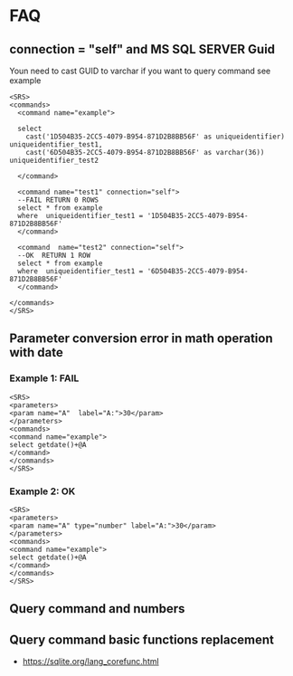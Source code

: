 # FAQ

## connection = "self" and MS SQL SERVER Guid

Youn need to cast GUID to varchar if you want to query command see example

```
<SRS>
<commands>
  <command name="example">

  select 
    cast('1D504B35-2CC5-4079-B954-871D2B8BB56F' as uniqueidentifier) uniqueidentifier_test1,
    cast('6D504B35-2CC5-4079-B954-871D2B8BB56F' as varchar(36)) uniqueidentifier_test2

  </command>

  <command name="test1" connection="self">
  --FAIL RETURN 0 ROWS
  select * from example 
  where  uniqueidentifier_test1 = '1D504B35-2CC5-4079-B954-871D2B8BB56F' 
  </command>

  <command  name="test2" connection="self">
  --OK  RETURN 1 ROW
  select * from example 
  where  uniqueidentifier_test1 = '6D504B35-2CC5-4079-B954-871D2B8BB56F' 
  </command>

</commands>
</SRS>
```

## Parameter conversion error in math operation with date
### Example 1: FAIL
```
<SRS>
<parameters>
<param name="A"  label="A:">30</param>
</parameters>
<commands>
<command name="example">
select getdate()+@A
</command>
</commands>
</SRS>
```

### Example 2: OK
```
<SRS>
<parameters>
<param name="A" type="number" label="A:">30</param>
</parameters>
<commands>
<command name="example">
select getdate()+@A
</command>
</commands>
</SRS>
```

## Query command and numbers



## Query command basic functions replacement

- https://sqlite.org/lang_corefunc.html

